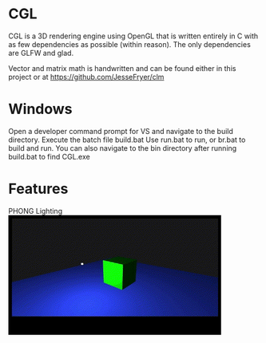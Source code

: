 # CGL
CGL is a 3D rendering engine using OpenGL that is written entirely in C with 
as few dependencies as possible (within reason). The only dependencies are GLFW
and glad. 

Vector and matrix math is handwritten and can be found either in this project
or at https://github.com/JesseFryer/clm

# Windows
Open a developer command prompt for VS and navigate to the build directory.
Execute the batch file build.bat
Use run.bat to run, or br.bat to build and run.
You can also navigate to the bin directory after running build.bat to find CGL.exe

# Features
PHONG Lighting
![](https://github.com/JesseFryer/CGL/blob/main/gifs/showcase1.gif)
